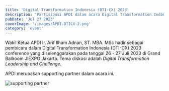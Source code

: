 ```yaml
---
title: 'Digital Transformation Indonesia (DTI-CX) 2023'
description: "Partisipasi APDI dalam acara Digital Transformation Indonesia (DTI-CX) Conference dan Expo 2023"
pubDate: 'Jul 27 2023'
coverImage: '/images/APDI-DTICX-2.png'
category: 'event'
---
```


Wakil Ketua APDI Ir. Arif Ilham Adnan, ST. MBA. MSc hadir sebagai pembicara dalam Digital Transformation Indonesia (DTI-CX) 2023 conference yang diselenggarakan pada tanggal 26 - 27 Juli 2023 di Grand Ballroom JIEXPO Jakarta. Tema diskusi adalah *Digital Transformation Leadership and Challenge*.

APDI merupakan supporting partner dalam acara ini.

![supporting partner](/images/DTI-CX.jpeg)